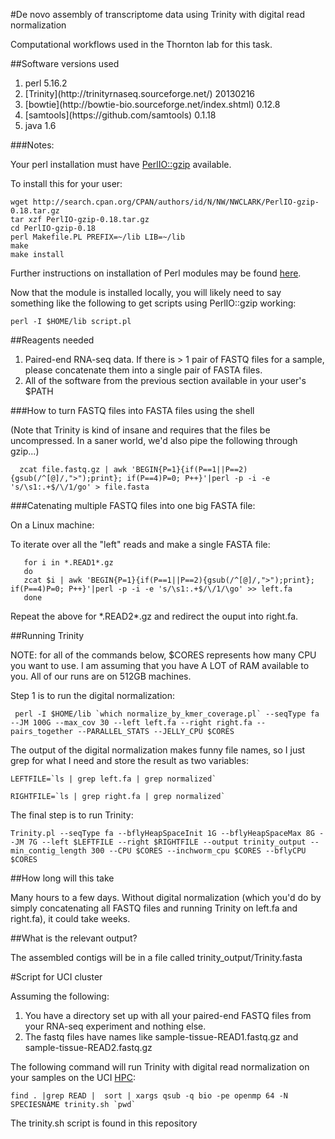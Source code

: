 #De novo assembly of transcriptome data using Trinity with digital read normalization

Computational workflows used in the Thornton lab for this task.

##Software versions used
<ol>
<li>perl 5.16.2</li>
<li>[Trinity](http://trinityrnaseq.sourceforge.net/) 20130216</li>
<li>[bowtie](http://bowtie-bio.sourceforge.net/index.shtml) 0.12.8</li>
<li>[samtools](https://github.com/samtools) 0.1.18</li>
<li>java 1.6</li>
</ol>

###Notes:

Your perl installation must have [PerlIO::gzip](http://search.cpan.org/~nwclark/PerlIO-gzip-0.17/gzip.pm) available.

To install this for your user:

```shell
wget http://search.cpan.org/CPAN/authors/id/N/NW/NWCLARK/PerlIO-gzip-0.18.tar.gz
tar xzf PerlIO-gzip-0.18.tar.gz
cd PerlIO-gzip-0.18
perl Makefile.PL PREFIX=~/lib LIB=~/lib
make 
make install
```

Further instructions on installation of Perl modules may be found [here](http://www.perlmonks.org/index.pl?node_id=128077).

Now that the module is installed locally, you will likely need to say something like the following to get scripts using PerlIO::gzip working:

```shell
perl -I $HOME/lib script.pl
```
##Reagents needed

<ol>
<li>Paired-end RNA-seq data.  If there is > 1 pair of FASTQ files for a sample, please concatenate them into a single pair of FASTA files.</li>
<li>All of the software from the previous section available in your user's $PATH</li>
</ol>

###How to turn FASTQ files into FASTA files using the shell

(Note that Trinity is kind of insane and requires that the files be uncompressed. In a saner world, we'd also pipe the following through gzip...)

      zcat file.fastq.gz | awk 'BEGIN{P=1}{if(P==1||P==2){gsub(/^[@]/,">");print}; if(P==4)P=0; P++}'|perl -p -i -e 's/\s1:.+$/\/1/go' > file.fasta

###Catenating multiple FASTQ files into one big FASTA file:

On a Linux machine:

To iterate over all the "left" reads and make a single FASTA file:

```shell
   for i in *.READ1*.gz
   do
   zcat $i | awk 'BEGIN{P=1}{if(P==1||P==2){gsub(/^[@]/,">");print}; if(P==4)P=0; P++}'|perl -p -i -e 's/\s1:.+$/\/1/\go' >> left.fa
   done
```

Repeat the above for \*.READ2\*.gz and redirect the ouput into right.fa.

##Running Trinity

NOTE: for all of the commands below, $CORES represents how many CPU you want to use.  I am assuming that you have A LOT of RAM available to you.  All of our runs are on 512GB machines.

Step 1 is to run the digital normalization:

     perl -I $HOME/lib `which normalize_by_kmer_coverage.pl` --seqType fa --JM 100G --max_cov 30 --left left.fa --right right.fa --pairs_together --PARALLEL_STATS --JELLY_CPU $CORES

The output of the digital normalization makes funny file names, so I just grep for what I need and store the result as two variables:

    LEFTFILE=`ls | grep left.fa | grep normalized`

    RIGHTFILE=`ls | grep right.fa | grep normalized`

The final step is to run Trinity:

    Trinity.pl --seqType fa --bflyHeapSpaceInit 1G --bflyHeapSpaceMax 8G --JM 7G --left $LEFTFILE --right $RIGHTFILE --output trinity_output --min_contig_length 300 --CPU $CORES --inchworm_cpu $CORES --bflyCPU $CORES

##How long will this take

Many hours to a few days.  Without digital normalization (which you'd do by simply concatenating all FASTQ files and running Trinity on left.fa and right.fa), it could take weeks.

##What is the relevant output?

The assembled contigs will be in a file called trinity_output/Trinity.fasta

#Script for UCI cluster

Assuming the following:

<ol>
<li>You have a directory set up with all your paired-end FASTQ files from your RNA-seq experiment and nothing else.</li>
<li>The fastq files have names like sample-tissue-READ1.fastq.gz and sample-tissue-READ2.fastq.gz</li>
</ol>

The following command will run Trinity with digital read normalization on your samples on the UCI [HPC](http://hpc.oit.uci.edu/):

	find . |grep READ |  sort | xargs qsub -q bio -pe openmp 64 -N SPECIESNAME trinity.sh `pwd`

The trinity.sh script is found in this repository